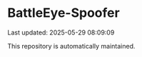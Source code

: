 # BattleEye-Spoofer

Last updated: 2025-05-29 08:09:09

This repository is automatically maintained.

